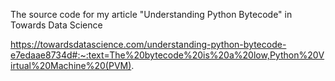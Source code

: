 The source code for my article "Understanding Python Bytecode" in Towards Data Science

https://towardsdatascience.com/understanding-python-bytecode-e7edaae8734d#:~:text=The%20bytecode%20is%20a%20low,Python%20Virtual%20Machine%20(PVM).
